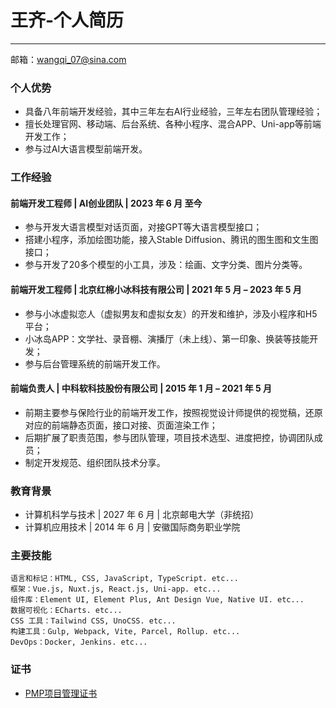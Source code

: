 # 王齐-个人简历
***
邮箱：<wangqi_07@sina.com>

### 个人优势
- 具备八年前端开发经验，其中三年左右AI行业经验，三年左右团队管理经验；
- 擅长处理官网、移动端、后台系统、各种小程序、混合APP、Uni-app等前端开发工作；
- 参与过AI大语言模型前端开发。
  
### 工作经验
#### 前端开发工程师 | AI创业团队 | 2023 年 6 月 至今
- 参与开发大语言模型对话页面，对接GPT等大语言模型接口；
- 搭建小程序，添加绘图功能，接入Stable Diffusion、腾讯的图生图和文生图接口；
- 参与开发了20多个模型的小工具，涉及：绘画、文字分类、图片分类等。
#### 前端开发工程师 | 北京红棉小冰科技有限公司 | 2021 年 5 月 – 2023 年 5 月
- 参与小冰虚拟恋人（虚拟男友和虚拟女友）的开发和维护，涉及小程序和H5平台；
- 小冰岛APP：文学社、录音棚、演播厅（未上线）、第一印象、换装等技能开发；
- 参与后台管理系统的前端开发工作。
#### 前端负责人 | 中科软科技股份有限公司 | 2015 年 1 月 – 2021 年 5 月
- 前期主要参与保险行业的前端开发工作，按照视觉设计师提供的视觉稿，还原对应的前端静态页面，接口对接、页面渲染工作；
- 后期扩展了职责范围，参与团队管理，项目技术选型、进度把控，协调团队成员；
- 制定开发规范、组织团队技术分享。

### 教育背景
- 计算机科学与技术 | 2027 年 6 月 | 北京邮电大学（非统招）
- 计算机应用技术 | 2014 年 6 月 | 安徽国际商务职业学院

### 主要技能
```
语言和标记：HTML, CSS, JavaScript, TypeScript. etc...
框架：Vue.js, Nuxt.js, React.js, Uni-app. etc...
组件库：Element UI, Element Plus, Ant Design Vue, Native UI. etc...
数据可视化：ECharts. etc...
CSS 工具：Tailwind CSS, UnoCSS. etc...
构建工具：Gulp, Webpack, Vite, Parcel, Rollup. etc...
DevOps：Docker, Jenkins. etc...
```

### 证书
- [PMP项目管理证书](https://www.pmi.org 'Project Management Institute | PMI ')